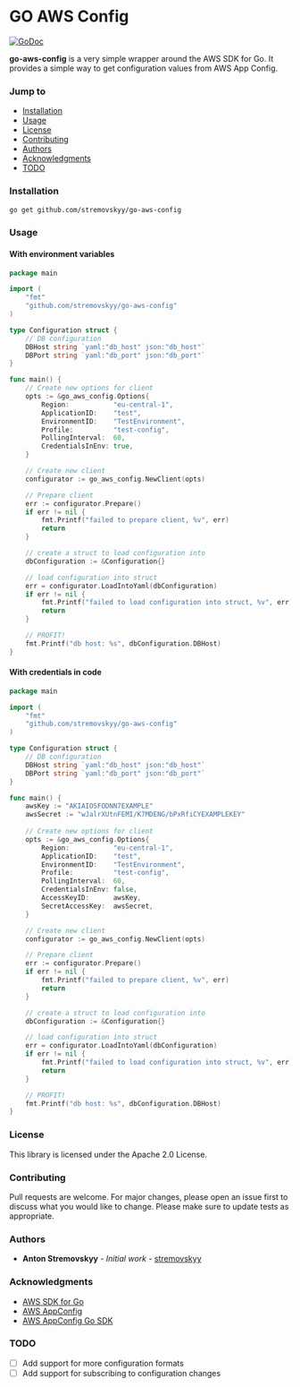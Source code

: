 # GO AWS Config

[![GoDoc](https://godoc.org/github.com/stremovskyy/go_aws_config?status.svg)](https://godoc.org/github.com/stremovskyy/go_aws_config)

**go-aws-config** is a very simple wrapper around the AWS SDK for Go. It provides a simple way to get configuration values from AWS App Config.

### Jump to

* [Installation](#Installation)
* [Usage](#Usage)
* [License](#License)
* [Contributing](#Contributing)
* [Authors](#Authors)
* [Acknowledgments](#Acknowledgments)
* [TODO](#TODO)

### Installation

```bash
go get github.com/stremovskyy/go-aws-config
```

### Usage

#### With environment variables
```go
package main

import (
	"fmt"
	"github.com/stremovskyy/go-aws-config"
)

type Configuration struct {
	// DB configuration
	DBHost string `yaml:"db_host" json:"db_host"`
	DBPort string `yaml:"db_port" json:"db_port"`
}

func main() {
	// Create new options for client
	opts := &go_aws_config.Options{
		Region:           "eu-central-1",
		ApplicationID:    "test",
		EnvironmentID:    "TestEnvironment",
		Profile:          "test-config",
		PollingInterval:  60,
		CredentialsInEnv: true,
	}

	// Create new client
	configurator := go_aws_config.NewClient(opts)

	// Prepare client
	err := configurator.Prepare()
	if err != nil {
		fmt.Printf("failed to prepare client, %v", err)
		return
	}

	// create a struct to load configuration into
	dbConfiguration := &Configuration{}

	// load configuration into struct
	err = configurator.LoadIntoYaml(dbConfiguration)
	if err != nil {
		fmt.Printf("failed to load configuration into struct, %v", err)
		return
	}

	// PROFIT!
	fmt.Printf("db host: %s", dbConfiguration.DBHost)
}
```

#### With credentials in code
```go
package main

import (
    "fmt"
    "github.com/stremovskyy/go-aws-config"
)

type Configuration struct {
    // DB configuration
    DBHost string `yaml:"db_host" json:"db_host"`
    DBPort string `yaml:"db_port" json:"db_port"`
}

func main() {
	awsKey := "AKIAIOSFODNN7EXAMPLE"
	awsSecret := "wJalrXUtnFEMI/K7MDENG/bPxRfiCYEXAMPLEKEY"
	
    // Create new options for client
    opts := &go_aws_config.Options{
        Region:           "eu-central-1",
        ApplicationID:    "test",
        EnvironmentID:    "TestEnvironment",
        Profile:          "test-config",
        PollingInterval:  60,
        CredentialsInEnv: false,
        AccessKeyID:      awsKey,
        SecretAccessKey:  awsSecret,
    }

    // Create new client
    configurator := go_aws_config.NewClient(opts)

    // Prepare client
    err := configurator.Prepare()
    if err != nil {
        fmt.Printf("failed to prepare client, %v", err)
        return
    }

    // create a struct to load configuration into
    dbConfiguration := &Configuration{}

    // load configuration into struct
    err = configurator.LoadIntoYaml(dbConfiguration)
    if err != nil {
        fmt.Printf("failed to load configuration into struct, %v", err)
        return
    }

    // PROFIT!
    fmt.Printf("db host: %s", dbConfiguration.DBHost)
}
```




### License

This library is licensed under the Apache 2.0 License.

### Contributing

Pull requests are welcome. For major changes, please open an issue first to discuss what you would like to change.
Please make sure to update tests as appropriate.

### Authors

* **Anton Stremovskyy** - *Initial work* - [stremovskyy](https://github.com/stremovskyy)

### Acknowledgments

* [AWS SDK for Go](https://github.com/aws/aws-sdk-go/)
* [AWS AppConfig](https://aws.amazon.com/appconfig/)
* [AWS AppConfig Go SDK](https://docs.aws.amazon.com/sdk-for-go/api/service/appconfig/)

### TODO

* [ ] Add support for more configuration formats
* [ ] Add support for subscribing to configuration changes
